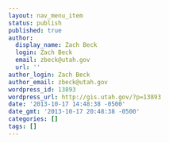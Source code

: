 ```yaml
---
layout: nav_menu_item
status: publish
published: true
author:
  display_name: Zach Beck
  login: Zach Beck
  email: zbeck@utah.gov
  url: ''
author_login: Zach Beck
author_email: zbeck@utah.gov
wordpress_id: 13893
wordpress_url: http://gis.utah.gov/?p=13893
date: '2013-10-17 14:48:38 -0500'
date_gmt: '2013-10-17 20:48:38 -0500'
categories: []
tags: []
---
```


